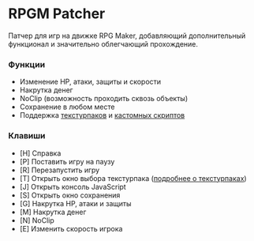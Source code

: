 # RPGM Patcher
Патчер для игр на движке RPG Maker, добавляющий дополнительный функционал и значительно облегчающий прохождение.

### Функции
- Изменение HP, атаки, защиты и скорости
- Накрутка денег
- NoClip (возможность проходить сквозь объекты)
- Сохранение в любом месте
- Поддержка [текстурпаков](https://nekit270ch.github.io/rpgm_patcher/texturepacks) и [кастомных скриптов](https://nekit270ch.github.io/rpgm_patcher/customScripts)
### Клавиши
- [H] Справка
- [P] Поставить игру на паузу
- [R] Перезапустить игру
- [T] Открыть окно выбора текстурпака ([подробнее о текстурпаках](https://nekit270ch.github.io/rpgm_patcher/texturepacks))
- [J] Открыть консоль JavaScript
- [S] Открыть окно сохранения
- [G] Накрутка HP, атаки и защиты
- [M] Накрутка денег
- [N] NoClip
- [E] Изменить скорость игрока
